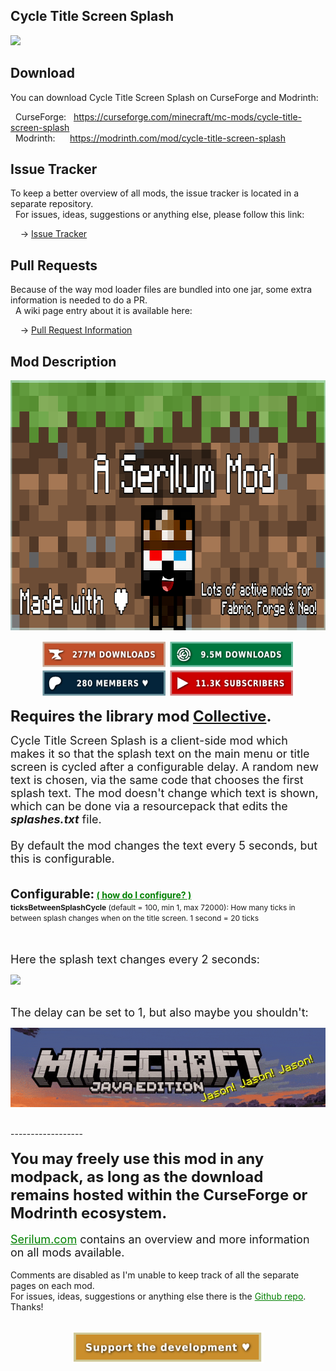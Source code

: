 <h2>Cycle Title Screen Splash</h2>

<p><a href="https://github.com/Serilum/Cycle-Title-Screen-Splash"><img src="https://serilum.com/assets/data/logo/cycle-title-screen-splash.gif"></a></p><h2>Download</h2>

<p>You can download Cycle Title Screen Splash on CurseForge and Modrinth:</p><p>&nbsp;&nbsp;CurseForge: &nbsp;&nbsp;<a href="https://curseforge.com/minecraft/mc-mods/cycle-title-screen-splash">https://curseforge.com/minecraft/mc-mods/cycle-title-screen-splash</a><br>&nbsp;&nbsp;Modrinth: &nbsp;&nbsp;&nbsp;&nbsp;&nbsp;<a href="https://modrinth.com/mod/cycle-title-screen-splash">https://modrinth.com/mod/cycle-title-screen-splash</a></p>

<h2>Issue Tracker</h2>

<p>To keep a better overview of all mods, the issue tracker is located in a separate repository.<br>&nbsp;&nbsp;For issues, ideas, suggestions or anything else, please follow this link:</p>

<p>&nbsp;&nbsp;&nbsp;&nbsp;-> <a href="https://serilum.com/url/issue-tracker">Issue Tracker</a></p>

<h2>Pull Requests</h2>

<p>Because of the way mod loader files are bundled into one jar, some extra information is needed to do a PR.<br>&nbsp;&nbsp;A wiki page entry about it is available here:</p>

<p>&nbsp;&nbsp;&nbsp;&nbsp;-> <a href="https://serilum.com/url/pull-requests">Pull Request Information</a></p>

<h2>Mod Description</h2>

<p style="text-align:center"><a href="https://serilum.com/" rel="nofollow"><img src="https://github.com/Serilum/.cdn/raw/main/description/header/header.png" alt="" width="838" height="400"></a></p>

<p style="text-align:center"><a href="https://curseforge.com/members/serilum/projects" rel="nofollow"><img src="https://raw.githubusercontent.com/Serilum/.data-workflow/main/badges/svg/curseforge.svg" width="200"></a> <a href="https://modrinth.com/user/Serilum" rel="nofollow"><img src="https://raw.githubusercontent.com/Serilum/.data-workflow/main/badges/svg/modrinth.svg" width="200"></a> <a href="https://patreon.com/serilum" rel="nofollow"><img src="https://raw.githubusercontent.com/Serilum/.data-workflow/main/badges/svg/patreon.svg" width="200"></a> <a href="https://youtube.com/@serilum" rel="nofollow"><img src="https://raw.githubusercontent.com/Serilum/.data-workflow/main/badges/svg/youtube.svg" width="200"></a></p>

<p><strong><span style="font-size:24px">Requires the library mod&nbsp;<a style="font-size:24px" href="https://curseforge.com/minecraft/mc-mods/collective" rel="nofollow">Collective</a>.<br></span></strong></p>

<p><span style="font-size:18px">Cycle Title Screen Splash is a client-side mod which makes it so that the splash text on the main menu or title screen is cycled after a configurable delay. A random new text is chosen, via the same code that chooses the first splash text. The mod doesn't change which text is shown, which can be done via a resourcepack that edits the <em><strong>splashes.txt</strong></em> file.<br><br>By default the mod changes the text every 5 seconds, but this is configurable.<br></span><br><br><strong><span style="font-size:20px">Configurable:</span> <span style="color:#008000;font-size:14px"><a style="color:#008000" href="https://github.com/Serilum/.information/wiki/how-to-configure-mods" rel="nofollow">(&nbsp;how do I configure?&nbsp;)</a></span><br></strong><span style="font-size:12px"><strong>ticksBetweenSplashCycle</strong>&nbsp;(default = 100, min 1, max 72000): How many ticks in between splash changes when on the title screen. 1 second = 20 ticks</span><br><br></p>

<p><br><span style="font-size:18px">Here the splash text changes every 2 seconds:</span></p>

<div class="spoiler">

<p><picture><img src="https://github.com/Serilum/.cdn/raw/main/projects/cycle-title-screen-splash/a.gif"></picture></p>

</div>

<p>&nbsp;<br><span style="font-size:18px">The delay can be set to 1, but also maybe you shouldn't:</span></p>

<div class="spoiler">

<p><picture><img src="https://github.com/Serilum/.cdn/raw/main/projects/cycle-title-screen-splash/b.gif"></picture></p>

</div>

<p>&nbsp;<br>------------------<br><br><span style="font-size:24px"><strong>You may freely use this mod in any modpack, as long as the download remains hosted within the CurseForge or Modrinth ecosystem.</strong></span><br><br><span style="font-size:18px"><a style="font-size:18px;color:#008000" href="https://serilum.com/" rel="nofollow">Serilum.com</a> contains an overview and more information on all mods available.</span><br><br><span style="font-size:14px">Comments are disabled as I'm unable to keep track of all the separate pages on each mod.</span><span style="font-size:14px"><br>For issues, ideas, suggestions or anything else there is the&nbsp;<a style="font-size:14px;color:#008000" href="https://github.com/Serilum/.issue-tracker" rel="nofollow">Github repo</a>. Thanks!</span><span style="font-size:6px"><br><br></span></p>

<p style="text-align:center"><a href="https://serilum.com/donate" rel="nofollow"><img src="https://github.com/Serilum/.cdn/raw/main/description/projects/support.svg" alt="" width="306" height="50"></a></p>